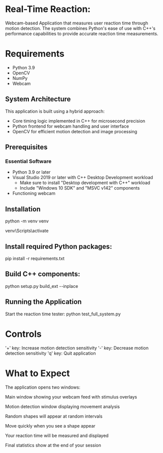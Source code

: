 # Real-Time Reaction:
Webcam-based Application that measures user reaction time through motion detection. The system combines Python's ease of use with C++'s performance capabilities to provide accurate reaction time measurements.
# Requirements
- Python 3.9
- OpenCV
- NumPy
- Webcam
## System Architecture
This application is built using a hybrid approach:
- Core timing logic implemented in C++ for microsecond precision
- Python frontend for webcam handling and user interface
- OpenCV for efficient motion detection and image processing
## Prerequisites

### Essential Software
- Python 3.9 or later
- Visual Studio 2019 or later with C++ Desktop Development workload
   - Make sure to install "Desktop development with C++" workload
   - Include "Windows 10 SDK" and "MSVC v142" components
- Functioning webcam

## Installation

python -m venv venv

venv\Scripts\activate




## Install required Python packages:
pip install -r requirements.txt

## Build C++ components:
python setup.py build_ext --inplace

## Running the Application
Start the reaction time tester:
python test_full_system.py
# Controls

'+' key: Increase motion detection sensitivity
'-' key: Decrease motion detection sensitivity
'q' key: Quit application
# What to Expect

The application opens two windows:

Main window showing your webcam feed with stimulus overlays

Motion detection window displaying movement analysis

Random shapes will appear at random intervals

Move quickly when you see a shape appear

Your reaction time will be measured and displayed

Final statistics show at the end of your session

